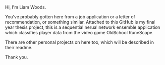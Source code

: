 Hi, I'm Liam Woods.

You've probably gotten here from a job application or a letter of recommendation, or something similar. Attached to this GitHub is my final year thesis project,
this is a sequential nerual network ensemble application which classifies player data from the video game OldSchool RuneScape.

There are other personal projects on here too, which will be described in their readme.

Thank you.
